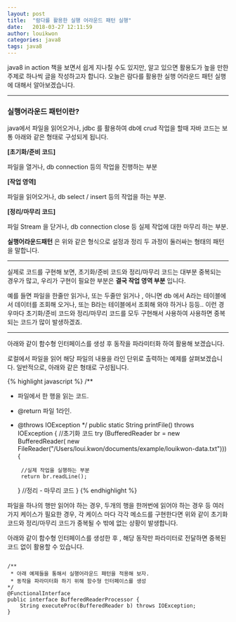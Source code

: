 ```yaml
---
layout: post
title:  "람다를 활용한 실행 어라운드 패턴 실행"
date:   2018-03-27 12:11:59
author: louikwon
categories: java8
tags: java8
---
```

java8 in action 책을 보면서 쉽게 지나칠 수도 있지만, 알고 있으면 활용도가 높을 만한 주제로 하나씩 글을 작성하고자 합니다.
오늘은 람다를 활용한 실행 어라운드 패턴 실행에 대해서 알아보겠습니다.

***
### 실행어라운드 패턴이란?
java에서 파일을 읽어오거나, jdbc 를 활용하여 db에 crud 작업을 할때 자바 코드는 보통 아래와 같은 형태로 구성되게 됩니다.

**[초기화/준비 코드]**

파일을 열거나, db connection 등의 작업을 진행하는 부분

**[작업 영역]**

파일을 읽어오거나, db select / insert 등의 작업을 하는 부분.


**[정리/마무리 코드]**

파일 Stream 을 닫거나, db connection close 등 실제 작업에 대한 마무리 하는 부분.


**실행어라운드패턴** 은 위와 같은 형식으로 설정과 정리 두 과정이 둘러싸는 형태의 패턴을 말합니다.

***

실제로 코드를 구현해 보면, 초기화/준비 코드와 정리/마무리 코드는 대부분 중복되는 경우가 많고, 우리가 구현이 필요한 부분은 **결국 작업 영역 부분** 입니다.

예를 들면 파일을 한줄만 읽거나, 또는 두줄만 읽거나 , 아니면 db 에서 A라는 테이블에서 데이터를 조회해 오거나, 또는 B라는 테이블에서 조회해 와야 하거나 등등..
이런 경우마다 초기화/준비 코드와 정리/마무리 코드를 모두 구현해서 사용하여 사용하면 중복되는 코드가 많이 발생하겠죠.

***

아래와 같이 함수형 인터페이스를 생성 후 동작을 파라미터화 하여 활용해 보겠습니다.

로컬에서 파일을 읽어 해당 파일의 내용을 라인 단위로 출력하는 예제를 살펴보겠습니다.
일반적으로, 아래와 같은 형태로 구성됩니다.

{% highlight javascript %}
/**
 * 파일에서 한 행을 읽는 코드.
 * @return 파일 1라인.
 * @throws IOException
 */
public static String printFile() throws IOException {
    //초기화 코드
    try (BufferedReader br = new BufferedReader(
          new FileReader("/Users/loui.kwon/documents/example/louikwon-data.txt"))) {

        //실제 작업을 실행하는 부분
        return br.readLine();

    } //정리 - 마무리 코드
}
{% endhighlight %}

파일을 하나의 행만 읽어야 하는 경우, 두개의 행을 한꺼번에 읽어야 하는 경우 등 여러가지 케이스가 필요한 경우, 각 케이스 마다 각각 메소드를 구현한다면
위와 같이 초기화 코드와 정리/마무리 코드가 중복될 수 밖에 없는 상황이 발생합니다.

아래와 같이 함수형 인터페이스를 생성한 후 , 해당 동작만 파라미터로 전달하면 중복된 코드 없이 활용할 수 있습니다.

<pre><code class="java">
/**
 * 아래 예제들을 통해서 실행어라운드 패턴을 적용해 보자.
 * 동작을 파라미터화 하기 위해 함수형 인터페이스를 생성
*/
@FunctionalInterface
public interface BufferedReaderProcessor {
    String executeProc(BufferedReader b) throws IOException;
}
</code></pre>
